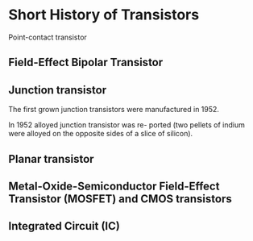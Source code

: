 # Short History of Transistors

Point-contact transistor

## Field-Effect Bipolar Transistor

## Junction transistor

The first grown junction transistors were manufactured in 1952.

In 1952 alloyed junction transistor was re- ported \(two pellets of indium were alloyed on the opposite sides of a slice of silicon\).

## Planar transistor

## Metal-Oxide-Semiconductor Field-Effect Transistor \(MOSFET\) and CMOS transistors

## Integrated Circuit \(IC\)

## 



